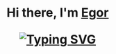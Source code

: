<h1 align="center">Hi there, I'm <a href="https://daniilshat.ru/" target="_blank">Egor</a> 
  
[![Typing SVG](https://readme-typing-svg.herokuapp.com?color=%2336BCF7&lines=Computer+science+student)](https://git.io/typing-svg)



<!--
**6NovoN6/6NovoN6** is a ✨ _special_ ✨ repository because its `README.md` (this file) appears on your GitHub profile.

Here are some ideas to get you started:

- 🔭 I’m currently working on ...
- 🌱 I’m currently learning ...
- 👯 I’m looking to collaborate on ...
- 🤔 I’m looking for help with ...
- 💬 Ask me about ...
- 📫 How to reach me: ...
- 😄 Pronouns: ...
- ⚡ Fun fact: ...
-->
